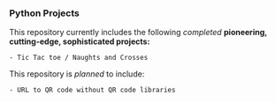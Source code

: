 ### Python Projects

This repository currently includes the following _completed_ **pioneering, cutting-edge, sophisticated projects:**

    - Tic Tac toe / Naughts and Crosses

This repository is _planned_ to include:
    
    - URL to QR code without QR code libraries

